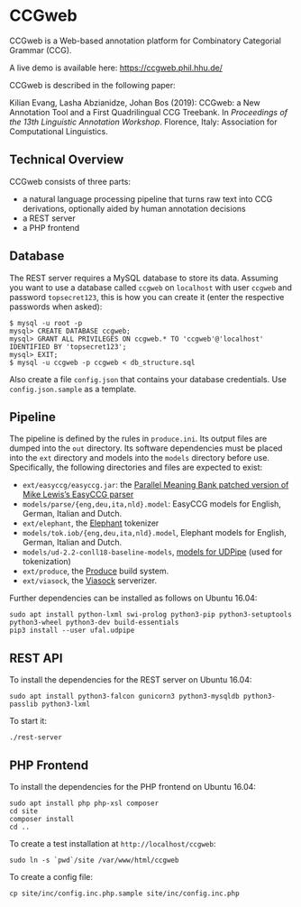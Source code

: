 CCGweb
======

CCGweb is a Web-based annotation platform for Combinatory Categorial Grammar
(CCG).

A live demo is available here: https://ccgweb.phil.hhu.de/

CCGweb is described in the following paper:

Kilian Evang, Lasha Abzianidze, Johan Bos (2019): CCGweb: a New Annotation Tool
and a First Quadrilingual CCG Treebank. In *Proceedings of the 13th Linguistic
Annotation Workshop*. Florence, Italy: Association for Computational
Linguistics.

Technical Overview
------------------

CCGweb consists of three parts:

* a natural language processing pipeline that turns raw text into CCG
  derivations, optionally aided by human annotation decisions
* a REST server
* a PHP frontend

Database
--------

The REST server requires a MySQL database to store its data. Assuming you want
to use a database called `ccgweb` on `localhost` with user `ccgweb` and password
`topsecret123`, this is how you can create it (enter the respective passwords
when asked):

    $ mysql -u root -p
    mysql> CREATE DATABASE ccgweb;
    mysql> GRANT ALL PRIVILEGES ON ccgweb.* TO 'ccgweb'@'localhost' IDENTIFIED BY 'topsecret123';
    mysql> EXIT;
    $ mysql -u ccgweb -p ccgweb < db_structure.sql

Also create a file `config.json` that contains your database credentials. Use
`config.json.sample` as a template.

Pipeline
--------

The pipeline is defined by the rules in `produce.ini`. Its output files are
dumped into the `out` directory. Its software dependencies must be placed into
the `ext` directory and models into the `models` directory before use.
Specifically, the following directories and files are expected to exist:

* `ext/easyccg/easyccg.jar`: the [Parallel Meaning Bank patched version of Mike
  Lewis’s EasyCCG parser](https://github.com/ParallelMeaningBank/easyccg)
* `models/parse/{eng,deu,ita,nld}.model`: EasyCCG models for English, German,
  Italian and Dutch.
* `ext/elephant`, the
  [Elephant](https://github.com/ParallelMeaningBank/elephant) tokenizer
* `models/tok.iob/{eng,deu,ita,nld}.model`, Elephant models for English,
  German, Italian and Dutch.
* `models/ud-2.2-conll18-baseline-models`,
  [models for UDPipe](http://ufal.mff.cuni.cz/udpipe#language_models)
  (used for tokenization)
* `ext/produce`, the [Produce](https://github.com/texttheater/produce) build
  system.
* `ext/viasock`, the [Viasock](https://github.com/texttheater/viasock)
  serverizer.

Further dependencies can be installed as follows on Ubuntu 16.04:

    sudo apt install python-lxml swi-prolog python3-pip python3-setuptools python3-wheel python3-dev build-essentials
    pip3 install --user ufal.udpipe

REST API
--------

To install the dependencies for the REST server on Ubuntu 16.04:

    sudo apt install python3-falcon gunicorn3 python3-mysqldb python3-passlib python3-lxml

To start it:

    ./rest-server

PHP Frontend
------------

To install the dependencies for the PHP frontend on Ubuntu 16.04:

    sudo apt install php php-xsl composer
    cd site
    composer install
    cd ..

To create a test installation at `http://localhost/ccgweb`:

    sudo ln -s `pwd`/site /var/www/html/ccgweb

To create a config file:

    cp site/inc/config.inc.php.sample site/inc/config.inc.php
